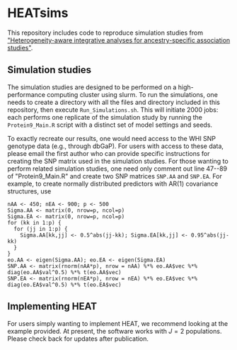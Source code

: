 # HEATsims
This repository includes code to reproduce simulation studies from ["Heterogeneity-aware integrative analyses for ancestry-specific association studies"](https://arxiv.org/abs/2306.05571).

## Simulation studies 
The simulation studies are designed to be performed on a high-performance computing cluster using slurm. To run the simulations, one needs to create a directory with all the files and directory included in this repository, then execute ```Run_Simulations.sh```. This will initiate 2000 jobs: each performs one replicate of the simulation study by running the ```Protein9_Main.R``` script with a distinct set of model settings and seeds. 

To exactly recreate our results, one would need access to the WHI SNP genotype data (e.g., through dbGaP). For users with access to these data, please email the first author who can provide specific instructions for creating the SNP matrix used in the simulation studies. For those wanting to perform related simulation studies, one need only comment out line 47--89 of "Protein9_Main.R" and create two SNP matrices ``SNP.AA`` and ``SNP.EA``. For example, to create normally distributed predictors with AR(1) covariance structures, use
```
nAA <- 450; nEA <- 900; p <- 500
Sigma.AA <- matrix(0, nrow=p, ncol=p)
Sigma.EA <- matrix(0, nrow=p, ncol=p)
for (kk in 1:p) {
  for (jj in 1:p) {
    Sigma.AA[kk,jj] <- 0.5^abs(jj-kk); Sigma.EA[kk,jj] <- 0.95^abs(jj-kk)
  }
}
eo.AA <- eigen(Sigma.AA); eo.EA <- eigen(Sigma.EA)
SNP.AA <- matrix(rnorm(nAA*p), nrow = nAA) %*% eo.AA$vec %*% diag(eo.AA$val^0.5) %*% t(eo.AA$vec)
SNP.EA <- matrix(rnorm(nEA*p), nrow = nEA) %*% eo.EA$vec %*% diag(eo.EA$val^0.5) %*% t(eo.EA$vec)
```

## Implementing HEAT 
For users simply wanting to implement HEAT, we recommend looking at the example provided. At present, the software works with $J = 2$ populations. Please check back for updates after publication. 
